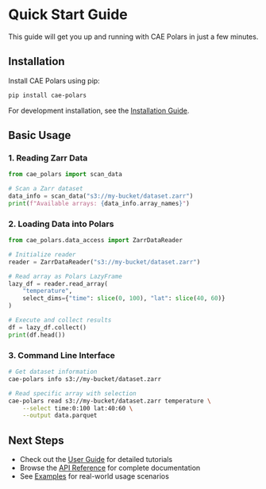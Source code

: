 # Quick Start Guide

This guide will get you up and running with CAE Polars in just a few minutes.

## Installation

Install CAE Polars using pip:

```bash
pip install cae-polars
```

For development installation, see the [Installation Guide](installation.md).

## Basic Usage

### 1. Reading Zarr Data

```python
from cae_polars import scan_data

# Scan a Zarr dataset
data_info = scan_data("s3://my-bucket/dataset.zarr")
print(f"Available arrays: {data_info.array_names}")
```

### 2. Loading Data into Polars

```python
from cae_polars.data_access import ZarrDataReader

# Initialize reader
reader = ZarrDataReader("s3://my-bucket/dataset.zarr")

# Read array as Polars LazyFrame
lazy_df = reader.read_array(
    "temperature",
    select_dims={"time": slice(0, 100), "lat": slice(40, 60)}
)

# Execute and collect results
df = lazy_df.collect()
print(df.head())
```

### 3. Command Line Interface

```bash
# Get dataset information
cae-polars info s3://my-bucket/dataset.zarr

# Read specific array with selection
cae-polars read s3://my-bucket/dataset.zarr temperature \
    --select time:0:100 lat:40:60 \
    --output data.parquet
```

## Next Steps

- Check out the [User Guide](user_guide/index.md) for detailed tutorials
- Browse the [API Reference](api_reference/index.md) for complete documentation
- See [Examples](examples/index.md) for real-world usage scenarios
